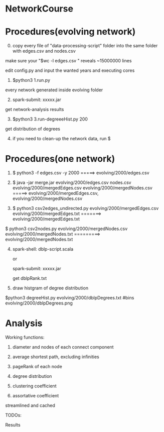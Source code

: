 # NetworkCourse

# Procedures(evolving network)
0) copy every file of "data-processing-script" folder into the same folder with edges.csv and nodes.csv

make sure your "$wc -l edges.csv " reveals ~15000000 lines

edit config.py and input the wanted years and executing cores

1) $python3 1.run.py

every network generated inside evolving folder

2) spark-submit: xxxxx.jar

get network-analysis results

3) $python3 3.run-degreeeHist.py 200

get distribution of degrees

4) if you need to clean-up the network data, run $

# Procedures(one network)

1. $ python3 -f edges.csv -y 2000 =====>  evolving/2000/edges.csv

2. $ java -jar merge.jar evolving/2000/edges.csv nodes.csv evolving/2000/mergedEdges.csv evolving/2000/mergedNodes.csv =====> evolving/2000/mergedEdges.csv, evolving/2000/mergedNodes.csv

3. $ python3 csv2edges_undirected.py evolving/2000/mergedEdges.csv evolving/2000/mergedEdges.txt =======>  evolving/2000/mergedEdges.txt

$ python3 csv2nodes.py evolving/2000/mergedNodes.csv evolving/2000/mergedNodes.txt  =========>   evolving/2000/mergedNodes.txt

4. spark-shell: dblp-script.scala
   
   or
   
   spark-submit: xxxxx.jar
   
   get dblpRank.txt
   
5. draw histgram of degree distribution
 
  $python3 degreeHist.py evolving/2000/dblpDegrees.txt #bins evolving/2000/dblpDegrees.png
     

# Analysis

Working functions: 

1. diameter and nodes of each connect component

2. average shortest path, excluding infinities

3. pageRank of each node

4. degree distribution

5. clustering coefficient

6. assortative coefficient

streamlined and cached

TODOs:

Results
